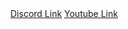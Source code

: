 
<html lang="en">
<head>
    <meta charset="UTF-8">
    <meta name="viewport" content="width=device-width, initial-scale=1.0" />
    <link rel="stylesheet" href="style.css" />
</head>
<body>
    <a href="https://discord.gg/XbbkHXA36C">Discord Link</a>
    <a href="https://www.youtube.com/channel/UC10olbEtihDRIlD87BO1PuA">Youtube Link</a>
</body>
</html>

